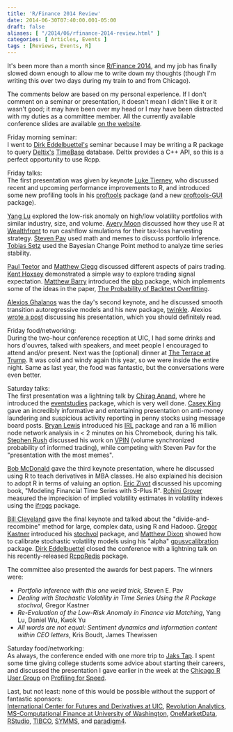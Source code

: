 ```yaml
---
title: 'R/Finance 2014 Review'
date: 2014-06-30T07:40:00.001-05:00
draft: false
aliases: [ "/2014/06/rfinance-2014-review.html" ]
categories: [ Articles, Events ]
tags : [Reviews, Events, R]
---
```


It's been more than a month since [R/Finance 2014](http://www.rinfinance.com/), and my job has finally slowed down enough to allow me to write down my thoughts (though I'm writing this over two days during my train to and from Chicago).  
  
The comments below are based on my personal experience. If I don't comment on a seminar or presentation, it doesn't mean I didn't like it or it wasn't good; it may have been over my head or I may have been distracted with my duties as a committee member. All the currently available conference slides are available [on the website](http://www.rinfinance.com/agenda/).  
  
Friday morning seminar:  
I went to [Dirk Eddelbuettel's](http://www.rinfinance.com/agenda/2014/workshop/DirkEddelbuettel.pdf) seminar because I may be writing a R package to query [Deltix's](http://www.deltixlab.com/) [](https://www.blogger.com/null) [TimeBase](http://www.deltixlab.com/solutions/timebase.html) database. Deltix provides a C++ API, so this is a perfect opportunity to use Rcpp.  
  
Friday talks:  
The first presentation was given by keynote [Luke Tierney](http://www.rinfinance.com/agenda/2014/talk/LukeTierney.pdf), who discussed recent and upcoming performance improvements to R, and introduced some new profiling tools in his [proftools](https://github.com/ltierney/Rpkg-proftools) package (and a new [proftools-GUI](https://github.com/ltierney/Rpkg-proftools-GUI) package).  
  
[Yang Lu](http://www.rinfinance.com/agenda/2014/talk/YangLu.pdf) explored the low-risk anomaly on high/low volatility portfolios with similar industry, size, and volume. [Avery Moon](http://www.rinfinance.com/agenda/2014/talk/AveryMoon.pdf) discussed how they use R at [Wealthfront](http://www.wealthfront.com/) to run cashflow simulations for their tax-loss harvesting strategy. [Steven Pav](http://www.rinfinance.com/agenda/2014/talk/StevenPav.pdf) used math and memes to discuss portfolio inference. [Tobias Setz](http://www.rinfinance.com/agenda/2014/talk/TobiasSetz.pdf) used the Bayesian Change Point method to analyze time series stability.  
  
[Paul Teetor](http://www.rinfinance.com/agenda/2014/talk/PaulTeetor.pdf) and [Matthew Clegg](http://www.rinfinance.com/agenda/2014/talk/MatthewClegg.pdf) discussed different aspects of pairs trading. [Kent Hoxsey](http://www.rinfinance.com/agenda/2014/talk/KentHoxsey.pdf) demonstrated a simple way to explore trading signal expectation. [Matthew Barry](http://www.rinfinance.com/agenda/2014/talk/MatthewBarry.pdf) introduced the [pbo](https://github.com/mrbcuda/pbo) package, which implements some of the ideas in the paper, [The Probability of Backtest Overfitting](http://papers.ssrn.com/sol3/papers.cfm?abstract_id=2326253).  
  
[Alexios Ghalanos](http://www.rinfinance.com/agenda/2014/talk/AlexiosGhalanos.pdf) was the day's second keynote, and he discussed smooth transition autoregressive models and his new package, [twinkle](https://bitbucket.org/alexiosg/twinkle). Alexios [wrote a post](http://unstarched.net/2014/05/27/twinkletwinkle-little-star/) discussing his presentation, which you should definitely read.  
  
Friday food/networking:  
During the two-hour conference reception at UIC, I had some drinks and hors d'ouvres, talked with speakers, and meet people I encouraged to attend and/or present. Next was the (optional) dinner at [The Terrace at Trump](http://www.trumphotelcollection.com/chicago/rooftop-restaurants-chicago.php). It was cold and windy again this year, so we were inside the entire night. Same as last year, the food was fantastic, but the conversations were even better.  
  
Saturday talks:  
The first presentation was a lightning talk by [Chirag Anand](http://www.rinfinance.com/agenda/2014/talk/ChiragAnand.pdf), where he introduced the [eventstudies](http://cran.r-project.org/web/packages/eventstudies/) package, which is very well done. [Casey King](http://www.rinfinance.com/agenda/2014/talk/CaseyKing.pptx) gave an incredibly informative and entertaining presentation on anti-money laundering and suspicious activity reporting in penny stocks using message board posts. [Bryan Lewis](http://www.rinfinance.com/agenda/2014/talk/BryanLewis.pdf) introduced his [IRL](https://github.com/bwlewis/IRL) package and ran a 16 million node network analysis in < 2 minutes on his Chromebook, during his talk. [Stephen Rush](http://www.rinfinance.com/agenda/2014/talk/StephenRush.pdf) discussed his work on [VPIN](http://en.wikipedia.org/wiki/VPIN) (volume synchronized probability of informed trading), while competing with Steven Pav for the "presentation with the most memes".  
  
[Bob McDonald](http://www.rinfinance.com/agenda/2014/talk/BobMcDonald.pdf) gave the third keynote presentation, where he discussed using R to teach derivatives in MBA classes. He also explained his decision to adopt R in terms of valuing an option. [Eric Zivot](http://www.rinfinance.com/agenda/2014/talk/EricZivot.pdf) discussed his upcoming book, "Modeling Financial Time Series with S-Plus R". [Rohini Grover](http://www.rinfinance.com/agenda/2014/talk/RohiniGrover.pdf) measured the imprecision of implied volatility estimates in volatility indexes using the [ifrogs](https://r-forge.r-project.org/projects/ifrogs/) package.  
  
[Bill Cleveland](http://www.rinfinance.com/agenda/2014/talk/BillCleveland.pdf) gave the final keynote and talked about the "divide-and-recombine" method for large, complex data, using R and Hadoop. [Gregor Kastner](http://www.rinfinance.com/agenda/2014/talk/GregorKastner.pdf) introduced his [stochvol](http://cran.r-project.org/web/packages/stochvol/) package, and [Matthew Dixon](http://www.rinfinance.com/agenda/2014/talk/MatthewDixon.pdf) showed how to calibrate stochastic volatility models using his "alpha" [gpusvcalibration](https://github.com/mfrdixon/gpusvcalibration) package. [Dirk Eddelbuettel](http://www.rinfinance.com/agenda/2014/talk/DirkEddelbuettel.pdf) closed the conference with a lightning talk on his recently-released [RcppRedis](http://cran.r-project.org/web/packages/RcppRedis/) package.  
  
The committee also presented the awards for best papers. The winners were:  

*   _Portfolio inference with this one weird trick_, Steven E. Pav
*   _Dealing with Stochastic Volatility in Time Series Using the R Package stochvol_, Gregor Kastner
*   _Re-Evaluation of the Low-Risk Anomaly in Finance via Matching_, Yang Lu, Daniel Wu, Kwok Yu
*   _All words are not equal: Sentiment dynamics and information content within CEO letters_, Kris Boudt, James Thewissen

Saturday food/networking:  
As always, the conference ended with one more trip to [Jaks Tap](http://jakstap.com/). I spent some time giving college students some advice about starting their careers, and discussed the presentation I gave earlier in the week at the [Chicago R User Group](http://www.meetup.com/ChicagoRUG/) on [Profiling for Speed](http://files.meetup.com/1625815/ProfilingForSpeed_Ulrich_05-14.pdf).  
  
Last, but not least: none of this would be possible without the support of fantastic sponsors:  
[International Center for Futures and Derivatives at UIC](http://business.uic.edu/academic-centers-and-research/cba-research-centers/international-center-for-futures-and-derivatives), [Revolution Analytics](http://www.revolutionanalytics.com/), [MS-Computational Finance at University of Washington](http://depts.washington.edu/compfin/), [OneMarketData](http://www.onetick.com/), [RStudio](http://www.rstudio.org/), [TIBCO](http://spotfire.tibco.com/), [SYMMS](http://www.symmys.com/arpm-bootcamp), and [paradigm4](http://www.paradigm4.com/).
